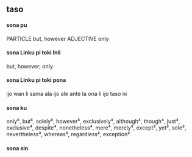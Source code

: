 ## taso

#### sona pu

PARTICLE but, however
ADJECTIVE only

#### sona Linku pi toki Inli

but, however; only

#### sona Linku pi toki pona

ijo wan li sama ala ijo ale ante la ona li ijo taso ni

#### sona ku

only⁵, but⁵, solely⁵, however⁵, exclusively⁴, although⁴, though⁴, just⁴, exclusive⁴, despite⁴, nonetheless⁴, mere⁴, merely³, except³, yet³, sole³, nevertheless³, whereas³, regardless², exception²

#### sona sin

